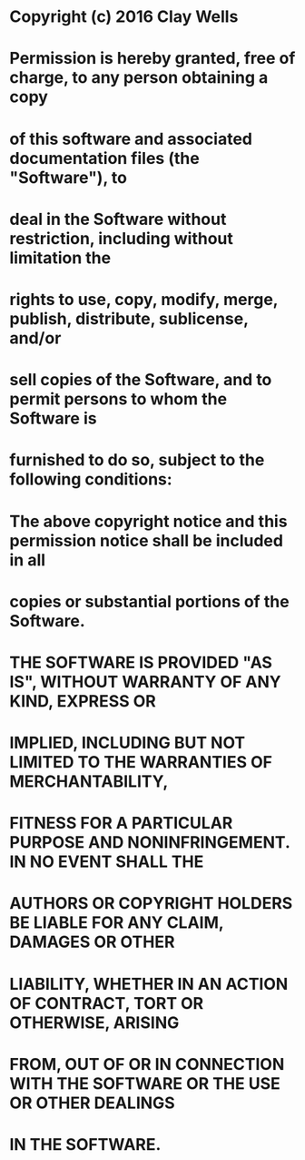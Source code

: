 # Copyright (c) 2016 Clay Wells
#
# Permission is hereby granted, free of charge, to any person obtaining a copy
# of this software and associated documentation files (the "Software"), to
# deal in the Software without restriction, including without limitation the
# rights to use, copy, modify, merge, publish, distribute, sublicense, and/or
# sell copies of the Software, and to permit persons to whom the Software is
# furnished to do so, subject to the following conditions:
#
# The above copyright notice and this permission notice shall be included in all
# copies or substantial portions of the Software.
#
# THE SOFTWARE IS PROVIDED "AS IS", WITHOUT WARRANTY OF ANY KIND, EXPRESS OR
# IMPLIED, INCLUDING BUT NOT LIMITED TO THE WARRANTIES OF MERCHANTABILITY,
# FITNESS FOR A PARTICULAR PURPOSE AND NONINFRINGEMENT. IN NO EVENT SHALL THE
# AUTHORS OR COPYRIGHT HOLDERS BE LIABLE FOR ANY CLAIM, DAMAGES OR OTHER
# LIABILITY, WHETHER IN AN ACTION OF CONTRACT, TORT OR OTHERWISE, ARISING
# FROM, OUT OF OR IN CONNECTION WITH THE SOFTWARE OR THE USE OR OTHER DEALINGS
# IN THE SOFTWARE.
